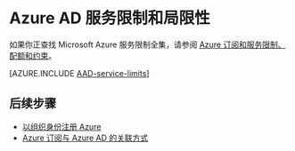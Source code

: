<properties 
	pageTitle="Azure AD 服务限制和局限性" 
	description="Azure Active Directory 服务的使用限制和其他服务限制。" 
	services="active-directory" 
	documentationCenter="" 
	authors="curtand"
	manager="stevenpo"
	editor=""/>

<tags 
	ms.service="active-directory" 
	ms.date="04/26/2016"
	wacn.date="06/27/2016"/>

# Azure AD 服务限制和局限性

如果你正查找 Microsoft Azure 服务限制全集，请参阅 [Azure 订阅和服务限制、配额和约束](/documentation/articles/azure-subscription-service-limits/)。

[AZURE.INCLUDE [AAD-service-limits](../../includes/active-directory-service-limits-include.md)]

## 后续步骤
- [以组织身份注册 Azure](/documentation/articles/sign-up-organization/)
- [Azure 订阅与 Azure AD 的关联方式](/documentation/articles/active-directory-how-subscriptions-associated-directory/)

<!---HONumber=Mooncake_0620_2016-->